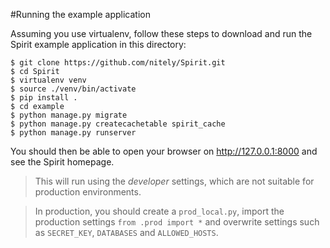 #Running the example application

Assuming you use virtualenv, follow these steps to download and run the
Spirit example application in this directory:


    $ git clone https://github.com/nitely/Spirit.git
    $ cd Spirit
    $ virtualenv venv
    $ source ./venv/bin/activate
    $ pip install .
    $ cd example
    $ python manage.py migrate
	$ python manage.py createcachetable spirit_cache
    $ python manage.py runserver

You should then be able to open your browser on http://127.0.0.1:8000 and
see the Spirit homepage.

> This will run using the *developer* settings,
> which are not suitable for production environments.

> In production, you should create a `prod_local.py`,
> import the production settings `from .prod import *`
> and overwrite settings such as `SECRET_KEY`, `DATABASES` and `ALLOWED_HOSTS`.
